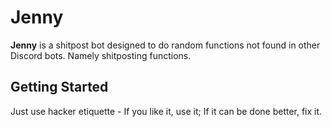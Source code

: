 # Jenny
**Jenny** is a shitpost bot designed to do random functions not found in other Discord bots. Namely shitposting functions.

## Getting Started
Just use hacker etiquette - If you like it, use it; If it can be done better, fix it.
